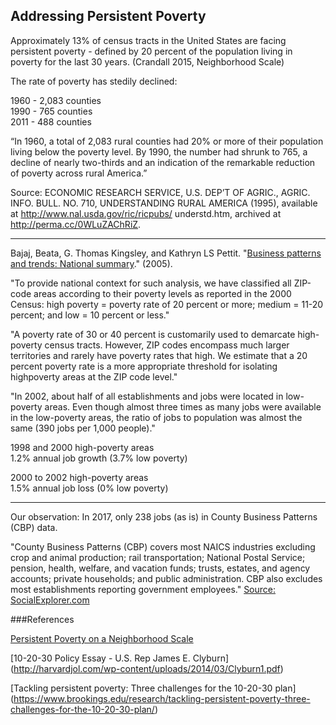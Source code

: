 ## Addressing Persistent Poverty

Approximately 13% of census tracts in the United States are facing persistent poverty - defined by 20 percent of the population living in poverty for the last 30 years.  (Crandall 2015, Neighborhood Scale)  

The rate of poverty has stedily declined:  

1960 - 2,083 counties  
1990 - 765 counties  
2011 - 488 counties  


“In 1960, a total of 2,083 rural counties had 20% or more of their population
living below the poverty level. By 1990, the number had shrunk to 765, a
decline of nearly two-thirds and an indication of the remarkable reduction of
poverty across rural America.”  

Source: ECONOMIC RESEARCH SERVICE, U.S. DEP’T OF AGRIC., AGRIC. INFO. BULL. NO. 710,
UNDERSTANDING RURAL AMERICA (1995), available at http://www.nal.usda.gov/ric/ricpubs/
understd.htm, archived at http://perma.cc/0WLuZAChRiZ.  

---

Bajaj, Beata, G. Thomas Kingsley, and Kathryn LS Pettit. 
"[Business patterns and trends: National summary](https://www.urban.org/sites/default/files/publication/29311/412248-business-patterns-and-trends-national-summary.pdf)." (2005).   

"To provide national context for such analysis, we
have classified all ZIP-code areas according to their poverty levels as reported in the
2000 Census: high poverty = poverty rate of 20 percent or more; medium = 11-20
percent; and low = 10 percent or less."  

"A poverty rate of 30 or 40 percent is customarily used to demarcate high-poverty census tracts.
However, ZIP codes encompass much larger territories and rarely have poverty rates that high.
We estimate that a 20 percent poverty rate is a more appropriate threshold for isolating highpoverty areas at the ZIP code level."  

"In 2002, about half of all establishments and jobs were located in low-poverty areas. Even though almost three times as many jobs were available in the low-poverty areas, the ratio of jobs to population was almost the same (390 jobs per 1,000 people)."  

1998 and 2000 high-poverty areas  
1.2% annual job growth (3.7% low poverty)  

2000 to 2002 high-poverty areas  
1.5% annual job loss (0% low poverty)  

---

Our observation:
In 2017, only 238 jobs (as is) in County Business Patterns (CBP) data.

"County Business Patterns (CBP) covers most NAICS industries excluding crop and animal production; rail transportation; National Postal Service; pension, health, welfare, and vacation funds; trusts, estates, and agency accounts; private households; and public administration. CBP also excludes most establishments reporting government employees."
[Source: SocialExplorer.com](https://www.socialexplorer.com/data/CBP2014)


###References

[Persistent Poverty on a Neighborhood Scale](https://www.policymap.com/2015/03/persistent-poverty-on-a-neighborhood-scale/)  

[10-20-30 Policy Essay - U.S. Rep James E. Clyburn]
(http://harvardjol.com/wp-content/uploads/2014/03/Clyburn1.pdf)  

[Tackling persistent poverty: Three challenges for the 10-20-30 plan]
(https://www.brookings.edu/research/tackling-persistent-poverty-three-challenges-for-the-10-20-30-plan/)  